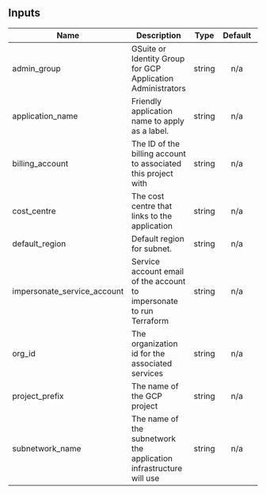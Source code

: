 <!-- BEGINNING OF PRE-COMMIT-TERRAFORM DOCS HOOK -->
## Inputs

| Name | Description | Type | Default | Required |
|------|-------------|:----:|:-----:|:-----:|
| admin\_group | GSuite or Identity Group for GCP Application Administrators | string | n/a | yes |
| application\_name | Friendly application name to apply as a label. | string | n/a | yes |
| billing\_account | The ID of the billing account to associated this project with | string | n/a | yes |
| cost\_centre | The cost centre that links to the application | string | n/a | yes |
| default\_region | Default region for subnet. | string | n/a | yes |
| impersonate\_service\_account | Service account email of the account to impersonate to run Terraform | string | n/a | yes |
| org\_id | The organization id for the associated services | string | n/a | yes |
| project\_prefix | The name of the GCP project | string | n/a | yes |
| subnetwork\_name | The name of the subnetwork the application infrastructure will use | string | n/a | yes |

<!-- END OF PRE-COMMIT-TERRAFORM DOCS HOOK -->
